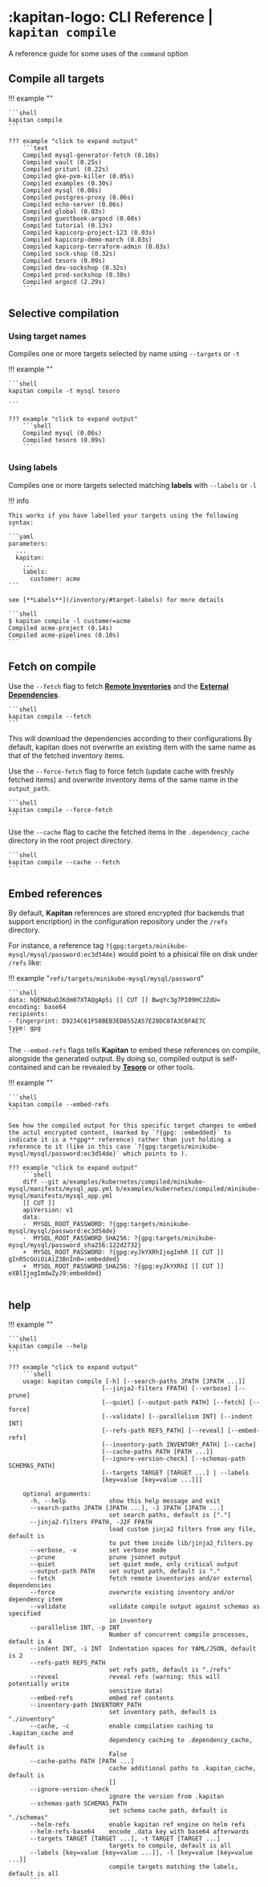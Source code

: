 # :kapitan-logo: CLI Reference | `kapitan compile`

A reference guide for some uses of the `command` option


## Compile all targets

!!! example ""

    ```shell
    kapitan compile
    ```

    ??? example "click to expand output" 
        ```text
        Compiled mysql-generator-fetch (0.18s)
        Compiled vault (0.25s)
        Compiled pritunl (0.22s)
        Compiled gke-pvm-killer (0.05s)
        Compiled examples (0.30s)
        Compiled mysql (0.08s)
        Compiled postgres-proxy (0.06s)
        Compiled echo-server (0.06s)
        Compiled global (0.03s)
        Compiled guestbook-argocd (0.08s)
        Compiled tutorial (0.13s)
        Compiled kapicorp-project-123 (0.03s)
        Compiled kapicorp-demo-march (0.03s)
        Compiled kapicorp-terraform-admin (0.03s)
        Compiled sock-shop (0.32s)
        Compiled tesoro (0.09s)
        Compiled dev-sockshop (0.32s)
        Compiled prod-sockshop (0.38s)
        Compiled argocd (2.29s)
        ```

## Selective compilation

### Using target names

Compiles one or more targets selected by name using `--targets` or `-t`

!!! example ""

    ```shell
    kapitan compile -t mysql tesoro

    ```

    ??? example "click to expand output" 
        ```shell
        Compiled mysql (0.06s)
        Compiled tesoro (0.09s)
        ```

### Using labels

Compiles one or more targets selected matching **labels** with  `--labels` or `-l`

!!! info

    This works if you have labelled your targets using the following syntax:

    ```yaml
    parameters:
      ...
      kapitan:
        ...
        labels:
          customer: acme 
    ```

    see [**Labels**](/inventory/#target-labels) for more details 

    ```shell
    $ kapitan compile -l customer=acme
    Compiled acme-project (0.14s)
    Compiled acme-pipelines (0.10s)
    ```

## Fetch on compile

Use the `--fetch` flag to fetch [**Remote Inventories**](/inventory/#remote-inventories) and the [**External Dependencies**](/external_dependencies/).

    ```shell
    kapitan compile --fetch
    ```

This will download the dependencies according to their configurations
By default, kapitan does not overwrite an existing item with the same name as that of the fetched inventory items.

Use the `--force-fetch` flag to force fetch (update cache with freshly fetched items) and overwrite inventory items of the same name in the `output_path`.

    ```shell
    kapitan compile --force-fetch
    ```

Use the `--cache` flag to cache the fetched items in the `.dependency_cache` directory in the root project directory.

    ```shell
    kapitan compile --cache --fetch
    ```

## Embed references

By default, **Kapitan** references are stored encrypted (for backends that support encription) in the configuration repository under the `/refs` directory.

For instance, a reference tag `?{gpg:targets/minikube-mysql/mysql/password:ec3d54de}` would point to a phisical file on disk under `/refs` like:

!!! example "`refs/targets/minikube-mysql/mysql/password`"

    ```shell
    data: hQEMA8uOJKdm07XTAQgAp5i [[ CUT ]] BwqYc3g7PI09HCJZdU=
    encoding: base64
    recipients:
    - fingerprint: D9234C61F58BEB3ED8552A57E28DC07A3CBFAE7C
    type: gpg
    ```

The `--embed-refs` flags tells **Kapitan** to embed these references on compile, alongside the generated output. By doing so, compiled output is self-contained and can be revealed by [**Tesoro**](https://github.com/kapicorp/tesoro) or other tools.

!!! example ""

    ```shell
    kapitan compile --embed-refs
    ```

    See how the compiled output for this specific target changes to embed the actul encrypted content, (marked by `?{gpg: :embedded}` to indicate it is a **gpg** reference) rather than just holding a reference to it (like in this case `?{gpg:targets/minikube-mysql/mysql/password:ec3d54de}` which points to ).

    ??? example "click to expand output" 
        ```shell
        diff --git a/examples/kubernetes/compiled/minikube-mysql/manifests/mysql_app.yml b/examples/kubernetes/compiled/minikube-mysql/manifests/mysql_app.yml
        [[ CUT ]]
        apiVersion: v1
        data:
        -  MYSQL_ROOT_PASSWORD: ?{gpg:targets/minikube-mysql/mysql/password:ec3d54de}
        -  MYSQL_ROOT_PASSWORD_SHA256: ?{gpg:targets/minikube-mysql/mysql/password_sha256:122d2732}
        +  MYSQL_ROOT_PASSWORD: ?{gpg:eyJkYXRhIjogImhR [[ CUT ]] gInR5cGUiOiAiZ3BnIn0=:embedded}
        +  MYSQL_ROOT_PASSWORD_SHA256: ?{gpg:eyJkYXRhI [[ CUT ]] eXBlIjogImdwZyJ9:embedded}
        ```

## help

!!! example ""

    ```shell
    kapitan compile --help
    ```

    ??? example "click to expand output" 
        ```shell
        usage: kapitan compile [-h] [--search-paths JPATH [JPATH ...]]
                              [--jinja2-filters FPATH] [--verbose] [--prune]
                              [--quiet] [--output-path PATH] [--fetch] [--force]
                              [--validate] [--parallelism INT] [--indent INT]
                              [--refs-path REFS_PATH] [--reveal] [--embed-refs]
                              [--inventory-path INVENTORY_PATH] [--cache]
                              [--cache-paths PATH [PATH ...]]
                              [--ignore-version-check] [--schemas-path SCHEMAS_PATH]
                              [--targets TARGET [TARGET ...] | --labels
                              [key=value [key=value ...]]]

        optional arguments:
          -h, --help            show this help message and exit
          --search-paths JPATH [JPATH ...], -J JPATH [JPATH ...]
                                set search paths, default is ["."]
          --jinja2-filters FPATH, -J2F FPATH
                                load custom jinja2 filters from any file, default is
                                to put them inside lib/jinja2_filters.py
          --verbose, -v         set verbose mode
          --prune               prune jsonnet output
          --quiet               set quiet mode, only critical output
          --output-path PATH    set output path, default is "."
          --fetch               fetch remote inventories and/or external dependencies
          --force               overwrite existing inventory and/or dependency item
          --validate            validate compile output against schemas as specified
                                in inventory
          --parallelism INT, -p INT
                                Number of concurrent compile processes, default is 4
          --indent INT, -i INT  Indentation spaces for YAML/JSON, default is 2
          --refs-path REFS_PATH
                                set refs path, default is "./refs"
          --reveal              reveal refs (warning: this will potentially write
                                sensitive data)
          --embed-refs          embed ref contents
          --inventory-path INVENTORY_PATH
                                set inventory path, default is "./inventory"
          --cache, -c           enable compilation caching to .kapitan_cache and
                                dependency caching to .dependency_cache, default is
                                False
          --cache-paths PATH [PATH ...]
                                cache additional paths to .kapitan_cache, default is
                                []
          --ignore-version-check
                                ignore the version from .kapitan
          --schemas-path SCHEMAS_PATH
                                set schema cache path, default is "./schemas"
          --helm-refs           enable kapitan ref engine on helm refs
          --helm-refs-base64    encode .data key with base64 afterwards
          --targets TARGET [TARGET ...], -t TARGET [TARGET ...]
                                targets to compile, default is all
          --labels [key=value [key=value ...]], -l [key=value [key=value ...]]
                                compile targets matching the labels, default is all
          ```
